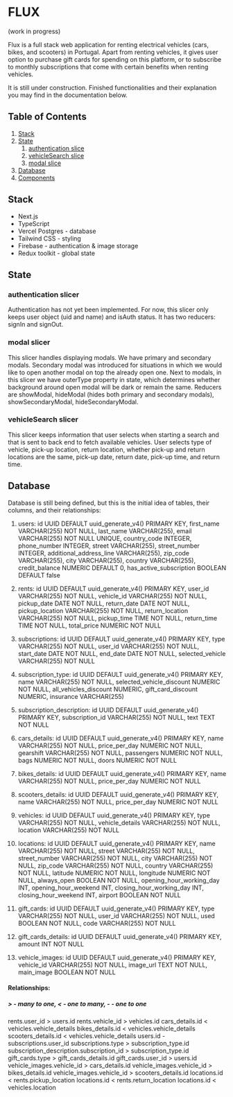 # FLUX

(work in progress)

Flux is a full stack web application for renting electrical vehicles (cars, bikes, and scooters) in Portugal. Apart from renting vehicles, it gives user option to purchase gift cards for spending on this platform, or to subscribe to monthly subscriptions that come with certain benefits when renting vehicles.

It is still under construction. Finished functionalities and their explanation you may find in the documentation below.

## Table of Contents

1. [Stack](#stack)
2. [State](#state)
   1. [authentication slice](#authentication-slice)
   2. [vehicleSearch slice](#vehicleSearch-slice)
   3. [modal slice](#modal-slice)
3. [Database](#database)
4. [Components](#components)

## Stack

- Next.js
- TypeScript
- Vercel Postgres - database
- Tailwind CSS - styling
- Firebase - authentication & image storage
- Redux toolkit - global state

## State

### authentication slicer

Authentication has not yet been implemented. For now, this slicer only keeps user object (uid and name) and isAuth status. It has two reducers: signIn and signOut.

### modal slicer

This slicer handles displaying modals.
We have primary and secondary modals. Secondary modal was introduced for situations in which we would like to open another modal on top the already open one.
Next to modals, in this slicer we have outerType property in state, which determines whether background around open modal will be dark or remain the same.
Reducers are showModal, hideModal (hides both primary and secondary modals), showSecondaryModal, hideSecondaryModal.

### vehicleSearch slicer

This slicer keeps information that user selects when starting a search and that is sent to back end to fetch available vehicles. User selects type of vehicle, pick-up location, return location, whether pick-up and return locations are the same, pick-up date, return date, pick-up time, and return time.

## Database

Database is still being defined, but this is the initial idea of tables, their columns, and their relationships:

1. users:
   id UUID DEFAULT uuid_generate_v4() PRIMARY KEY,
   first_name VARCHAR(255) NOT NULL,
   last_name VARCHAR(255),
   email VARCHAR(255) NOT NULL UNIQUE,
   country_code INTEGER,
   phone_number INTEGER,
   street VARCHAR(255),
   street_number INTEGER,
   additional_address_line VARCHAR(255),
   zip_code VARCHAR(255),
   city VARCHAR(255),
   country VARCHAR(255),
   credit_balance NUMERIC DEFAULT 0,
   has_active_subscription BOOLEAN DEFAULT false

2. rents:
   id UUID DEFAULT uuid_generate_v4() PRIMARY KEY,
   user_id VARCHAR(255) NOT NULL,
   vehicle_id VARCHAR(255) NOT NULL,
   pickup_date DATE NOT NULL,
   return_date DATE NOT NULL,
   pickup_location VARCHAR(255) NOT NULL,
   return_location VARCHAR(255) NOT NULL,
   pickup_time TIME NOT NULL,
   return_time TIME NOT NULL,
   total_price NUMERIC NOT NULL

3. subscriptions:
   id UUID DEFAULT uuid_generate_v4() PRIMARY KEY,
   type VARCHAR(255) NOT NULL,
   user_id VARCHAR(255) NOT NULL,
   start_date DATE NOT NULL,
   end_date DATE NOT NULL,
   selected_vehicle VARCHAR(255) NOT NULL

4. subscription_type:
   id UUID DEFAULT uuid_generate_v4() PRIMARY KEY,
   name VARCHAR(255) NOT NULL,
   selected_vehicle_discount NUMERIC NOT NULL,
   all_vehicles_discount NUMERIC,
   gift_card_discount NUMERIC,
   insurance VARCHAR(255)

5. subscription_description:
   id UUID DEFAULT uuid_generate_v4() PRIMARY KEY,
   subscription_id VARCHAR(255) NOT NULL,
   text TEXT NOT NULL

6. cars_details:
   id UUID DEFAULT uuid_generate_v4() PRIMARY KEY,
   name VARCHAR(255) NOT NULL,
   price_per_day NUMERIC NOT NULL,
   gearshift VARCHAR(255) NOT NULL,
   passengers NUMERIC NOT NULL,
   bags NUMERIC NOT NULL,
   doors NUMERIC NOT NULL

7. bikes_details:
   id UUID DEFAULT uuid_generate_v4() PRIMARY KEY,
   name VARCHAR(255) NOT NULL,
   price_per_day NUMERIC NOT NULL

8. scooters_details:
   id UUID DEFAULT uuid_generate_v4() PRIMARY KEY,
   name VARCHAR(255) NOT NULL,
   price_per_day NUMERIC NOT NULL

9. vehicles:
   id UUID DEFAULT uuid_generate_v4() PRIMARY KEY,
   type VARCHAR(255) NOT NULL,
   vehicle_details VARCHAR(255) NOT NULL,
   location VARCHAR(255) NOT NULL

10. locations:
    id UUID DEFAULT uuid_generate_v4() PRIMARY KEY,
    name VARCHAR(255) NOT NULL,
    street VARCHAR(255) NOT NULL,
    street_number VARCHAR(255) NOT NULL,
    city VARCHAR(255) NOT NULL,
    zip_code VARCHAR(255) NOT NULL,
    country VARCHAR(255) NOT NULL,
    latitude NUMERIC NOT NULL,
    longitude NUMERIC NOT NULL,
    always_open BOOLEAN NOT NULL,
    opening_hour_working_day INT,
    opening_hour_weekend INT,
    closing_hour_working_day INT,
    closing_hour_weekend INT,
    airport BOOLEAN NOT NULL

11. gift_cards:
    id UUID DEFAULT uuid_generate_v4() PRIMARY KEY,
    type VARCHAR(255) NOT NULL,
    user_id VARCHAR(255) NOT NULL,
    used BOOLEAN NOT NULL,
    code VARCHAR(255) NOT NULL

12. gift_cards_details:
    id UUID DEFAULT uuid_generate_v4() PRIMARY KEY,
    amount INT NOT NULL

13. vehicle_images:
    id UUID DEFAULT uuid_generate_v4() PRIMARY KEY,
    vehicle_id VARCHAR(255) NOT NULL,
    image_url TEXT NOT NULL,
    main_image BOOLEAN NOT NULL

#### Relationships:

##### **>** - many to one, **<** - one to many, **-** - one to one

rents.user_id > users.id
rents.vehicle_id > vehicles.id
cars_details.id < vehicles.vehicle_details
bikes_details.id < vehicles.vehicle_details
scooters_details.id < vehicles.vehicle_details
users.id - subscriptions.user_id
subscriptions.type > subscription_type.id
subscription_description.subscription_id > subscription_type.id
gift_cards.type > gift_cards_details.id
gift_cards.user_id > users.id
vehicle_images.vehicle_id > cars_details.id
vehicle_images.vehicle_id > bikes_details.id
vehicle_images.vehicle_id > scooters_details.id
locations.id < rents.pickup_location
locations.id < rents.return_location
locations.id < vehicles.location
